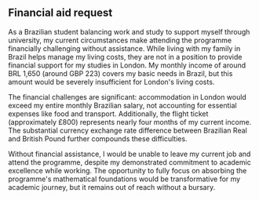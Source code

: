 ## Financial aid request 

As a Brazilian student balancing work and study to support myself through university, my current circumstances make attending the programme financially challenging without assistance. While living with my family in Brazil helps manage my living costs, they are not in a position to provide financial support for my studies in London. My monthly income of around BRL 1,650 (around GBP 223) covers my basic needs in Brazil, but this amount would be severely insufficient for London's living costs.

The financial challenges are significant: accommodation in London would exceed my entire monthly Brazilian salary, not accounting for essential expenses like food and transport. Additionally, the flight ticket (approximately £800) represents nearly four months of my current income. The substantial currency exchange rate difference between Brazilian Real and British Pound further compounds these difficulties.

Without financial assistance, I would be unable to leave my current job and attend the programme, despite my demonstrated commitment to academic excellence while working. The opportunity to fully focus on absorbing the programme's mathematical foundations would be transformative for my academic journey, but it remains out of reach without a bursary.